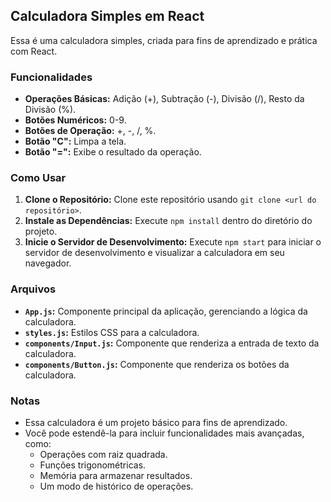 ## Calculadora Simples em React

Essa é uma calculadora simples, criada para fins de aprendizado e prática com React. 

### Funcionalidades

* **Operações Básicas:** Adição (+), Subtração (-), Divisão (/), Resto da Divisão (%).
* **Botões Numéricos:**  0-9.
* **Botões de Operação:**  +, -, /, %.
* **Botão "C":**  Limpa a tela.
* **Botão "=":**  Exibe o resultado da operação.

### Como Usar

1. **Clone o Repositório:** Clone este repositório usando `git clone <url do repositório>`.
2. **Instale as Dependências:** Execute `npm install` dentro do diretório do projeto.
3. **Inicie o Servidor de Desenvolvimento:**  Execute `npm start` para iniciar o servidor de desenvolvimento e visualizar a calculadora em seu navegador.

### Arquivos

* **`App.js`:**  Componente principal da aplicação, gerenciando a lógica da calculadora.
* **`styles.js`:**  Estilos CSS para a calculadora.
* **`components/Input.js`:**  Componente que renderiza a entrada de texto da calculadora.
* **`components/Button.js`:**  Componente que renderiza os botões da calculadora.

### Notas

* Essa calculadora é um projeto básico para fins de aprendizado. 
* Você pode estendê-la para incluir funcionalidades mais avançadas, como:
    * Operações com raiz quadrada.
    * Funções trigonométricas.
    * Memória para armazenar resultados.
    * Um modo de histórico de operações.
